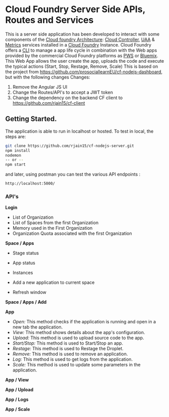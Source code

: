 # Cloud Foundry Server Side APIs, Routes and Services

This is a server side application has been developed to interact with some components of the <a href="https://docs.cloudfoundry.org/concepts/architecture/" target="_blank">Cloud foundry Architecture</a>: <a href="https://docs.cloudfoundry.org/concepts/architecture/cloud-controller.html" target="_blank">Cloud Controller</a>, <a href="https://docs.cloudfoundry.org/concepts/architecture/uaa.html" target="_blank">UAA</a> & <a href="https://docs.pivotal.io/pivotalcf/devguide/deploy-apps/streaming-logs.html" target="_blank">Metrics</a> services installed in a <a href="https://www.cloudfoundry.org/" target="_blank">Cloud Foundry</a> Instance. Cloud Foundry offers a <a href="https://github.com/cloudfoundry/cli" target="_blank">CLI</a> to manage a app life cycle in combination with the Web apps provided by the commercial Cloud Foundry platforms as <a href="https://run.pivotal.io/" target="_blank">PWS</a> or <a href="https://console.ng.bluemix.net/" target="_blank">Bluemix</a>. This Web App allows the user create the app, uploads the code and execute the typical actions (Start, Stop, Restage, Remove, Scale)
This is based on the project from https://github.com/prosociallearnEU/cf-nodejs-dashboard, but with the following changes
Changes: 

1. Remove the Angular JS UI
2. Change the Routes/API's to accept a JWT token
3. Change the dependency on the backend CF client to https://github.com/rjain15/cf-client

## Getting Started.

The application is able to run in localhost or hosted. To test in local, the steps are:

``` bash
git clone https://github.com/rjain15/cf-nodejs-server.git
npm install
nodemon 
-- or --
npm start

```

and later, using postman you can test the various API endpoints :

``` bash
http://localhost:5000/
```

### API's

**Login**
* List of Organization
* List of Spaces from the first Organization
* Memory used in the First Organization
* Organization Quota associated with the first Organization

**Space / Apps**
* Stage status
* App status
* Instances

* Add a new application to current space
* Refresh window

**Space / Apps / Add**

**App**

* *Open:* This method checks if the application is running and open in a new tab the application.
* *View:* This method shows details about the app's configuration. 
* *Upload:* This method is used to upload source code to the app.
* *Start/Stop:* This method is used to Start/Stop an app.
* *Restage:* This method is used to Restage the Droplet.
* *Remove:* This method is used to remove an application.
* *Log:* This method is used to get logs from the application.
* *Scale:* This method is used to update some parameters in the application.

**App / View**

**App / Upload**

**App / Logs**

**App / Scale**
